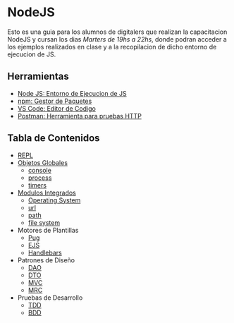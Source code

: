 # NodeJS

Esto es una guia para los alumnos de digitalers que realizan la capacitacion NodeJS y cursan los dias _Marters de 19hs a 22hs_, donde podran acceder a los ejemplos realizados en clase y a la recopilacion de dicho entorno de ejecucion de JS.

## Herramientas

* [Node JS: Entorno de Ejecucion de JS](https://nodejs.org/)
* [npm: Gestor de Paquetes](https://npmjs.com)
* [VS Code: Editor de Codigo](https://code.visualstudio.com)
* [Postman: Herramienta para pruebas HTTP](https://postman.com)

## Tabla de Contenidos

* [REPL](./docs/repl.md)
* [Objetos Globales](./docs/global.md)
    * [console](./docs/global.md#console)
    * [process](./docs/global.md#process)
    * [timers](./docs/global.md#timers)
* [Modulos Integrados](./docs/core.md)
    * [Operating System](./docs/core.md#os)
    * [url](./docs/core.md#url)
    * [path](./docs/core.md#path)
    * [file system](./docs/core.md#fs)
* Motores de Plantillas
    * [Pug](./docs/pug.md)
    * [EJS](./docs/ejs.md)
    * [Handlebars](./docs/hbs.md)
* Patrones de Diseño
    * [DAO](./docs/dao.md)
    * [DTO](./docs/dto.md)
    * [MVC](./docs/mvc.md)
    * [MRC](./docs/mrc.md)
* Pruebas de Desarrollo
    * [TDD](./docs/tdd.md)
    * [BDD](./docs/bdd.md)